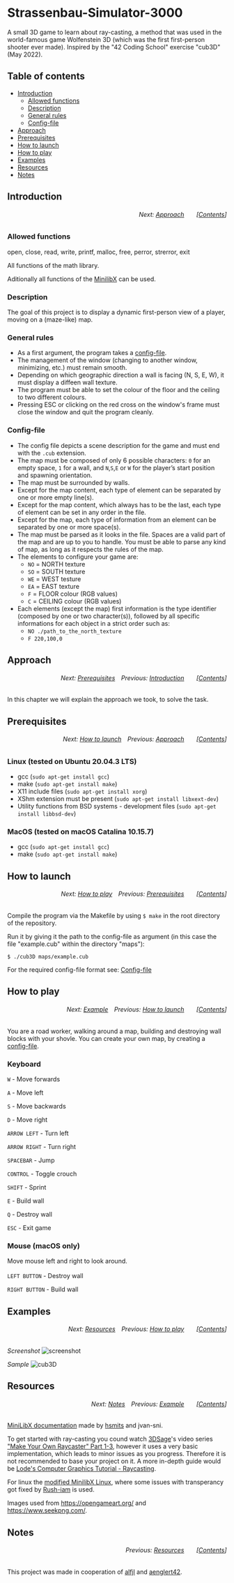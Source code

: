 # Strassenbau-Simulator-3000
A small 3D game to learn about ray-casting, a method that was used in the world-famous game Wolfenstein 3D (which was the first first-person shooter ever made). Inspired by the "42 Coding School" exercise "cub3D" (May 2022).

## Table of contents
* [Introduction](#introduction)
  * [Allowed functions](#allowed-functions)
  * [Description](#description)
  * [General rules](#general-rules)
  * [Config-file](#config-file)
* [Approach](#approach)
* [Prerequisites](#prerequisites)
* [How to launch](#how-to-launch)
* [How to play](#how-to-play)
* [Examples](#examples)
* [Resources](#resources)
* [Notes](#notes)


## Introduction
###### <p align="right">Next: [Approach](#approach)&emsp;&emsp;[[Contents](#table-of-contents)]</p>
### Allowed functions
open, close, read, write, printf, malloc, free, perror, strerror, exit

All functions of the math library.

Aditionally all functions of the [MinilibX](https://github.com/42Paris/minilibx-linux) can be used.

### Description
The goal of this project is to display a dynamic first-person view of a player, moving on a (maze-like) map.

### General rules
* As a first argument, the program takes a [config-file](#config-file).
* The management of the window (changing to another window, minimizing, etc.) must remain smooth.
* Depending on which geographic direction a wall is facing (N, S, E, W), it must display a diffeen wall texture.
* The program must be able to set the colour of the floor and the ceiling to two different colours.
* Pressing ESC or clicking on the red cross on the window's frame must close the window and quit the program cleanly.

### Config-file
* The config file depicts a scene description for the game and must end with the ```.cub``` extension.
* The map must be composed of only 6 possible characters: ```0``` for an empty space, ```1``` for a wall, and ```N```,```S```,```E``` or ```W``` for the player’s start position and spawning orientation.
* The map must be surrounded by walls.
* Except for the map content, each type of element can be separated by one or more empty line(s).
* Except for the map content, which always has to be the last, each type of element can be set in any order in the file.
* Except for the map, each type of information from an element can be separated by one or more space(s).
* The map must be parsed as it looks in the file. Spaces are a valid part of the map and are up to you to handle. You must be able to parse any kind of map, as long as it respects the rules of the map.
* The elements to configure your game are:
  * ```NO``` = NORTH texture
  * ```SO``` = SOUTH texture
  * ```WE``` = WEST testure
  * ```EA``` = EAST texture
  * ```F``` = FLOOR colour (RGB values)
  * ```C``` = CEILING colour (RGB values)
* Each elements (except the map) first information is the type identifier (composed by one or two character(s)), followed by all specific informations for each object in a strict order such as:
  * ```NO ./path_to_the_north_texture```
  * ```F 220,100,0```

## Approach
###### <p align="right">Next: [Prerequisites](#prerequisites)&emsp;Previous: [Introduction](#introduction)&emsp;&emsp;[[Contents](#table-of-contents)]</p>
In this chapter we will explain the approach we took, to solve the task.

## Prerequisites
###### <p align="right">Next: [How to launch](#how-to-launch)&emsp;Previous: [Approach](#approach)&emsp;&emsp;[[Contents](#table-of-contents)]</p>
### Linux (tested on Ubuntu 20.04.3 LTS)
* gcc (```sudo apt-get install gcc```)
* make (```sudo apt-get install make```)
* X11 include files (```sudo apt-get install xorg```)
* XShm extension must be present (```sudo apt-get install libxext-dev```)
* Utility functions from BSD systems - development files (```sudo apt-get install libbsd-dev```)

### MacOS (tested on macOS Catalina 10.15.7)
* gcc (```sudo apt-get install gcc```)
* make (```sudo apt-get install make```)

## How to launch
###### <p align="right">Next: [How to play](#how-to-play)&emsp;Previous: [Prerequisites](#prerequisites)&emsp;&emsp;[[Contents](#table-of-contents)]</p>
Compile the program via the Makefile by using ```$ make``` in the root directory of the repository.

Run it by giving it the path to the config-file as argument (in this case the file "example.cub" within the directory "maps"):

```
$ ./cub3D maps/example.cub
```

For the required config-file format see: [Config-file](#config-file)

## How to play
###### <p align="right">Next: [Example](#example)&emsp;Previous: [How to launch](#how-to-launch)&emsp;&emsp;[[Contents](#table-of-contents)]</p>
You are a road worker, walking around a map, building and destroying wall blocks with your shovle. You can create your own map, by creating a [config-file](#config-file).

### Keyboard
```W``` - Move forwards

```A``` - Move left

```S``` - Move backwards

```D``` - Move right

```ARROW LEFT``` - Turn left

```ARROW RIGHT``` - Turn right

```SPACEBAR``` - Jump

```CONTROL``` - Toggle crouch

```SHIFT``` - Sprint

```E``` - Build wall

```Q``` - Destroy wall

```ESC``` - Exit game

### Mouse (macOS only)
Move mouse left and right to look around.<br/><br/>
```LEFT BUTTON``` - Destroy wall

```RIGHT BUTTON``` - Build wall

## Examples
###### <p align="right">Next: [Resources](#resources)&emsp;Previous: [How to play](#how-to-play)&emsp;&emsp;[[Contents](#table-of-contents)]</p>
_Screenshot_
![screenshot](https://user-images.githubusercontent.com/80413516/171029396-45dc5b35-ee36-4ccf-a399-0f3a0195d7a1.JPG)

_Sample_
![cub3D](https://user-images.githubusercontent.com/80413516/171029219-92c13978-71cd-4cff-9a73-c07e66f62c53.gif)

## Resources
###### <p align="right">Next: [Notes](#notes)&emsp;Previous: [Example](#example)&emsp;&emsp;[[Contents](#table-of-contents)]</p>
[MiniLibX documentation](https://harm-smits.github.io/42docs/libs/minilibx) made by [hsmits](https://github.com/harm-smits) and jvan-sni.

To get started with ray-casting you cound watch [3DSage](https://www.youtube.com/c/3DSage)'s video series ["Make Your Own Raycaster" Part 1-3](https://www.youtube.com/watch?v=gYRrGTC7GtA), however it uses a very basic implementation, which leads to minor issues as you progress. Therefore it is not recommended to base your project on it. A more in-depth guide would be [Lode's Computer Graphics Tutorial - Raycasting](https://lodev.org/cgtutor/raycasting.html).

For linux the [modified MinilibX Linux](https://github.com/Rush-iam/nGragasstein3D-cub3D/tree/master/minilibx_linux), where some issues with transperancy got fixed by [Rush-iam](https://github.com/Rush-iam) is used. 

Images used from https://opengameart.org/ and https://www.seekpng.com/.

## Notes
###### <p align="right">Previous: [Resources](#resources)&emsp;&emsp;[[Contents](#table-of-contents)]</p>
This project was made in cooperation of [alfjl](https://github.com/alfjl) and [aenglert42](https://github.com/aenglert42).
